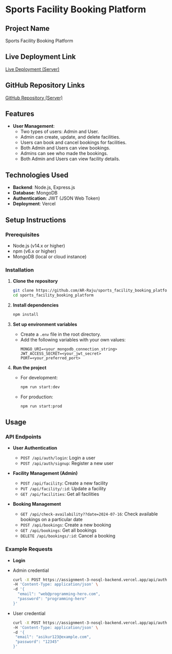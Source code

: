 # Sports Facility Booking Platform

## Project Name

Sports Facility Booking Platform

## Live Deployment Link

[Live Deployment (Server)](https://assignment-3-nosql-backend.vercel.app/)

## GitHub Repository Links

[GitHub Repository (Server)](https://github.com/AR-Raju/sports_facility_booking_platform)

## Features

- **User Management**:
  - Two types of users: Admin and User.
  - Admin can create, update, and delete facilities.
  - Users can book and cancel bookings for facilities.
  - Both Admin and Users can view bookings.
  - Admins can see who made the bookings.
  - Both Admin and Users can view facility details.

## Technologies Used

- **Backend**: Node.js, Express.js
- **Database**: MongoDB
- **Authentication**: JWT (JSON Web Token)
- **Deployment**: Vercel

## Setup Instructions

### Prerequisites

- Node.js (v14.x or higher)
- npm (v6.x or higher)
- MongoDB (local or cloud instance)

### Installation

1. **Clone the repository**

   ```bash
   git clone https://github.com/AR-Raju/sports_facility_booking_platform.git
   cd sports_facility_booking_platform
   ```

2. **Install dependencies**

   ```bash
   npm install
   ```

3. **Set up environment variables**

   - Create a `.env` file in the root directory.
   - Add the following variables with your own values:
     ```env
     MONGO_URI=<your_mongodb_connection_string>
     JWT_ACCESS_SECRET=<your_jwt_secret>
     PORT=<your_preferred_port>
     ```

4. **Run the project**

   - For development:
     ```bash
     npm run start:dev
     ```
   - For production:
     ```bash
     npm run start:prod
     ```

## Usage

### API Endpoints

- **User Authentication**

  - `POST /api/auth/login`: Login a user
  - `POST /api/auth/signup`: Register a new user

- **Facility Management (Admin)**

  - `POST /api/facility`: Create a new facility
  - `PUT /api/facility/:id`: Update a facility
  - `GET /api/facilities`: Get all facilities

- **Booking Management**

  - `GET /api/check-availability??date=2024-07-16`: Check available bookings on a particular date
  - `POST /api/bookings`: Create a new booking
  - `GET /api/bookings`: Get all bookings
  - `DELETE /api/bookings/:id`: Cancel a booking

### Example Requests

- **Login**
- Admin credential

  ```bash
  curl -X POST https://assignment-3-nosql-backend.vercel.app/api/auth/login \
  -H 'Content-Type: application/json' \
  -d '{
    "email": "web@programming-hero.com",
    "password": "programming-hero"
  }'
  ```

- User credential
  ```bash
  curl -X POST https://assignment-3-nosql-backend.vercel.app/api/auth/login \
  -H 'Content-Type: application/json' \
  -d '{
   "email": "asikur123@example.com",
   "password": "12345"
  }'
  ```

